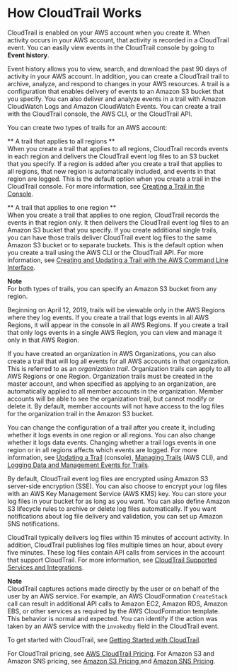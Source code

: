 # How CloudTrail Works<a name="how-cloudtrail-works"></a>

CloudTrail is enabled on your AWS account when you create it\. When activity occurs in your AWS account, that activity is recorded in a CloudTrail event\. You can easily view events in the CloudTrail console by going to **Event history**\. 

 Event history allows you to view, search, and download the past 90 days of activity in your AWS account\. In addition, you can create a CloudTrail trail to archive, analyze, and respond to changes in your AWS resources\. A trail is a configuration that enables delivery of events to an Amazon S3 bucket that you specify\. You can also deliver and analyze events in a trail with Amazon CloudWatch Logs and Amazon CloudWatch Events\. You can create a trail with the CloudTrail console, the AWS CLI, or the CloudTrail API\. 

You can create two types of trails for an AWS account:

** A trail that applies to all regions **  
When you create a trail that applies to all regions, CloudTrail records events in each region and delivers the CloudTrail event log files to an S3 bucket that you specify\. If a region is added after you create a trail that applies to all regions, that new region is automatically included, and events in that region are logged\. This is the default option when you create a trail in the CloudTrail console\. For more information, see [Creating a Trail in the Console](cloudtrail-create-a-trail-using-the-console-first-time.md#creating-a-trail-in-the-console)\.

** A trail that applies to one region **  
When you create a trail that applies to one region, CloudTrail records the events in that region only\. It then delivers the CloudTrail event log files to an Amazon S3 bucket that you specify\. If you create additional single trails, you can have those trails deliver CloudTrail event log files to the same Amazon S3 bucket or to separate buckets\. This is the default option when you create a trail using the AWS CLI or the CloudTrail API\. For more information, see [Creating and Updating a Trail with the AWS Command Line Interface](cloudtrail-create-and-update-a-trail-by-using-the-aws-cli.md)\.

**Note**  
For both types of trails, you can specify an Amazon S3 bucket from any region\.

Beginning on April 12, 2019, trails will be viewable only in the AWS Regions where they log events\. If you create a trail that logs events in all AWS Regions, it will appear in the console in all AWS Regions\. If you create a trail that only logs events in a single AWS Region, you can view and manage it only in that AWS Region\.

If you have created an organization in AWS Organizations, you can also create a trail that will log all events for all AWS accounts in that organization\. This is referred to as an *organization trail*\. Organization trails can apply to all AWS Regions or one Region\. Organization trails must be created in the master account, and when specified as applying to an organization, are automatically applied to all member accounts in the organization\. Member accounts will be able to see the organization trail, but cannot modify or delete it\. By default, member accounts will not have access to the log files for the organization trail in the Amazon S3 bucket\.

You can change the configuration of a trail after you create it, including whether it logs events in one region or all regions\. You can also change whether it logs data events\. Changing whether a trail logs events in one region or in all regions affects which events are logged\. For more information, see [Updating a Trail](cloudtrail-update-a-trail-console.md) \(console\), [Managing Trails](cloudtrail-create-and-update-a-trail-by-using-the-aws-cli.md#cloudtrail-additional-cli-commands) \(AWS CLI\), and [Logging Data and Management Events for Trails](logging-management-and-data-events-with-cloudtrail.md)\.

By default, CloudTrail event log files are encrypted using Amazon S3 server\-side encryption \(SSE\)\. You can also choose to encrypt your log files with an AWS Key Management Service \(AWS KMS\) key\. You can store your log files in your bucket for as long as you want\. You can also define Amazon S3 lifecycle rules to archive or delete log files automatically\. If you want notifications about log file delivery and validation, you can set up Amazon SNS notifications\.

CloudTrail typically delivers log files within 15 minutes of account activity\. In addition, CloudTrail publishes log files multiple times an hour, about every five minutes\. These log files contain API calls from services in the account that support CloudTrail\. For more information, see [CloudTrail Supported Services and Integrations](cloudtrail-aws-service-specific-topics.md)\.

**Note**  
CloudTrail captures actions made directly by the user or on behalf of the user by an AWS service\. For example, an AWS CloudFormation `CreateStack` call can result in additional API calls to Amazon EC2, Amazon RDS, Amazon EBS, or other services as required by the AWS CloudFormation template\. This behavior is normal and expected\. You can identify if the action was taken by an AWS service with the `invokedby` field in the CloudTrail event\.

To get started with CloudTrail, see [Getting Started with CloudTrail](cloudtrail-getting-started.md)\.

For CloudTrail pricing, see [AWS CloudTrail Pricing](https://aws.amazon.com/cloudtrail/pricing/)\. For Amazon S3 and Amazon SNS pricing, see [Amazon S3 Pricing ](https://aws.amazon.com/s3/pricing/) and [Amazon SNS Pricing](https://aws.amazon.com/sns/pricing/)\.
